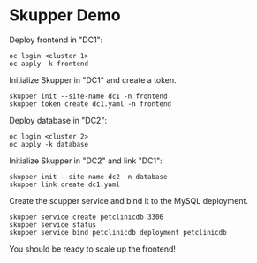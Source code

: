 # Skupper Demo

Deploy frontend in "DC1":

```
oc login <cluster 1>
oc apply -k frontend
```

Initialize Skupper in "DC1" and create a token.

```
skupper init --site-name dc1 -n frontend
skupper token create dc1.yaml -n frontend
```

Deploy database in "DC2":

```
oc login <cluster 2>
oc apply -k database
```

Initialize Skupper in "DC2" and link "DC1":

```
skupper init --site-name dc2 -n database
skupper link create dc1.yaml
```

Create the scupper service and bind it to the MySQL deployment.

```
skupper service create petclinicdb 3306
skupper service status
skupper service bind petclinicdb deployment petclinicdb
```

You should be ready to scale up the frontend!


